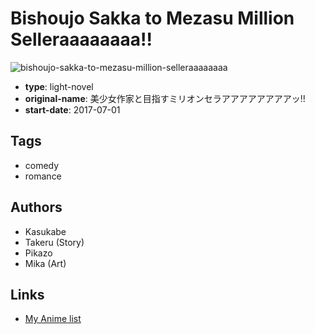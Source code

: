 # Bishoujo Sakka to Mezasu Million Selleraaaaaaaa!!

![bishoujo-sakka-to-mezasu-million-selleraaaaaaaa](https://cdn.myanimelist.net/images/manga/2/198700.jpg)

-   **type**: light-novel
-   **original-name**: 美少女作家と目指すミリオンセラアアアアアアアアッ!!
-   **start-date**: 2017-07-01

## Tags

-   comedy
-   romance

## Authors

-   Kasukabe
-   Takeru (Story)
-   Pikazo
-   Mika (Art)

## Links

-   [My Anime list](https://myanimelist.net/manga/107627/Bishoujo_Sakka_to_Mezasu_Million_Selleraaaaaaaa)
